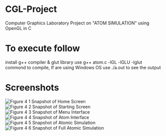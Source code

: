 # CGL-Project
Computer Graphics Laboratory Project on "ATOM SIMULATION" using OpenGL in C

# To execute follow
install g++ compiler & glut library
use g++ atom.c -lGL -lGLU -lglut commond to compile, If are using Windows OS 
use ./a.out to see the output

# Screenshots
![Figure 4 1 Snapshot of Home Screen](https://user-images.githubusercontent.com/98503314/179381797-601ba9d3-b5cb-4453-805f-d5a4a80feeef.jpeg)
![Figure 4 2 Snapshot of Starting Screen](https://user-images.githubusercontent.com/98503314/179381799-79ad8e9a-f822-4c7c-ba40-eae4ced77379.jpeg)
![Figure 4 3 Snapshot of Menu Interface](https://user-images.githubusercontent.com/98503314/179381800-3f117c8b-ee8a-4164-a7cf-d381e10ea2b2.jpeg)
![Figure 4 4 Snapshot of Atom Interface](https://user-images.githubusercontent.com/98503314/179381802-986b6e2c-4031-47c9-befc-43339268be8e.jpeg)
![Figure 4 5 Snapshot of Atomic Simulation](https://user-images.githubusercontent.com/98503314/179381804-ed7c7aae-39d5-456e-ad49-935ba9aad768.jpeg)
![Figure 4 6 Snapshot of Full Atomic Simulation](https://user-images.githubusercontent.com/98503314/179381805-e84ac378-891a-4263-abeb-5a7ae8d5add2.jpeg)
